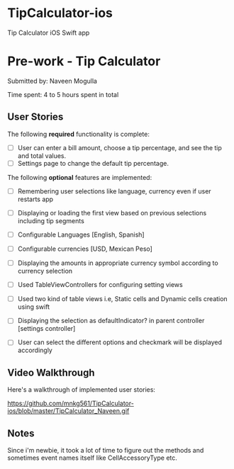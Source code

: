 # TipCalculator-ios
Tip Calculator iOS Swift app


# Pre-work - Tip Calculator


Submitted by: Naveen Mogulla

Time spent: 4 to 5 hours spent in total

## User Stories

The following **required** functionality is complete:

* [ ] User can enter a bill amount, choose a tip percentage, and see the tip and total values.
* [ ] Settings page to change the default tip percentage.

The following **optional** features are implemented:
* [ ] Remembering user selections like language, currency even if user restarts app
* [ ] Displaying or loading the first view based on previous selections including tip segments
* [ ] Configurable Languages [English, Spanish]
* [ ] Configurable currencies [USD, Mexican Peso]
* [ ] Displaying the amounts in appropriate currency symbol according to currency selection
* [ ] Used TableViewControllers for configuring setting views
* [ ] Used two kind of table views i.e, Static cells and Dynamic cells creation using swift
* [ ] Displaying the selection as defaultIndicator? in parent controller [settings controller]
* [ ] User can select the different options and checkmark will be displayed accordingly


## Video Walkthrough 

Here's a walkthrough of implemented user stories:

https://github.com/mnkg561/TipCalculator-ios/blob/master/TipCalculator_Naveen.gif


## Notes

Since i'm newbie, it took a lot of time to figure out the methods and sometimes event names itself like CellAccessoryType etc.
